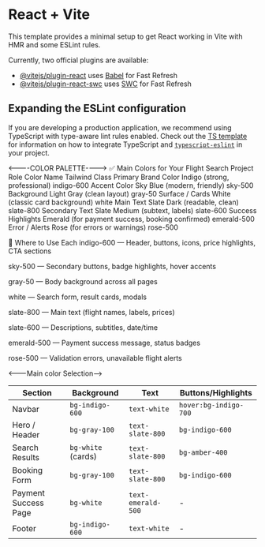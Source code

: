 # React + Vite

This template provides a minimal setup to get React working in Vite with HMR and some ESLint rules.

Currently, two official plugins are available:

- [@vitejs/plugin-react](https://github.com/vitejs/vite-plugin-react/blob/main/packages/plugin-react) uses [Babel](https://babeljs.io/) for Fast Refresh
- [@vitejs/plugin-react-swc](https://github.com/vitejs/vite-plugin-react/blob/main/packages/plugin-react-swc) uses [SWC](https://swc.rs/) for Fast Refresh

## Expanding the ESLint configuration

If you are developing a production application, we recommend using TypeScript with type-aware lint rules enabled. Check out the [TS template](https://github.com/vitejs/vite/tree/main/packages/create-vite/template-react-ts) for information on how to integrate TypeScript and [`typescript-eslint`](https://typescript-eslint.io) in your project.

<----COLOR PALETTE---->
✅ Main Colors for Your Flight Search Project
Role	Color Name	Tailwind Class
Primary Brand Color	Indigo (strong, professional)	indigo-600
Accent Color	Sky Blue (modern, friendly)	sky-500
Background	Light Gray (clean layout)	gray-50
Surface / Cards	White (classic card background)	white
Main Text	Slate Dark (readable, clean)	slate-800
Secondary Text	Slate Medium (subtext, labels)	slate-600
Success Highlights	Emerald (for payment success, booking confirmed)	emerald-500
Error / Alerts	Rose (for errors or warnings)	rose-500

🎯 Where to Use Each
indigo-600 — Header, buttons, icons, price highlights, CTA sections

sky-500 — Secondary buttons, badge highlights, hover accents

gray-50 — Body background across all pages

white — Search form, result cards, modals

slate-800 — Main text (flight names, labels, prices)

slate-600 — Descriptions, subtitles, date/time

emerald-500 — Payment success message, status badges

rose-500 — Validation errors, unavailable flight alerts

<---Main color Selection-->

| Section              | Background         | Text               | Buttons/Highlights    |
| -------------------- | ------------------ | ------------------ | --------------------- |
| Navbar               | `bg-indigo-600`    | `text-white`       | `hover:bg-indigo-700` |
| Hero / Header        | `bg-gray-100`      | `text-slate-800`   | `bg-indigo-600`       |
| Search Results       | `bg-white` (cards) | `text-slate-800`   | `bg-amber-400`        |
| Booking Form         | `bg-gray-100`      | `text-slate-800`   | `bg-indigo-600`       |
| Payment Success Page | `bg-white`         | `text-emerald-500` | -                     |
| Footer               | `bg-indigo-600`    | `text-white`       | -                     |
